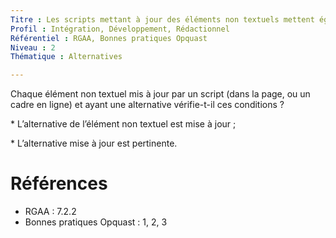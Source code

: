 ```yaml
---
Titre : Les scripts mettant à jour des éléments non textuels mettent également à jour leur alternative textuelle.
Profil : Intégration, Développement, Rédactionnel
Référentiel : RGAA, Bonnes pratiques Opquast
Niveau : 2
Thématique : Alternatives

---
```

Chaque élément non textuel mis à jour par un script (dans la page, ou un cadre en ligne) et ayant une alternative vérifie-t-il ces conditions ?

\* L’alternative de l’élément non textuel est mise à jour ;

\* L’alternative mise à jour est pertinente.

# Références

*   RGAA : 7.2.2
*   Bonnes pratiques Opquast : 1, 2, 3